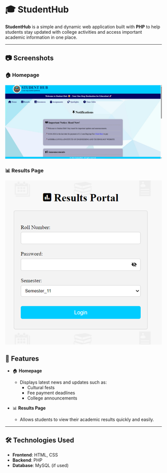 # 🎓 StudentHub

**StudentHub** is a simple and dynamic web application built with **PHP** to help students stay updated with college activities and access important academic information in one place.

---

## 📷 Screenshots

### 🏠 Homepage
![Homepage](homepage_sh.png)

### 📊 Results Page
![Results Page](results_studenthub.png)


## 📌 Features

- 🏠 **Homepage**
  - Displays latest news and updates such as:
    - Cultural fests
    - Fee payment deadlines
    - College announcements

- 📊 **Results Page**
  - Allows students to view their academic results quickly and easily.

---

## 🛠️ Technologies Used

- **Frontend**: HTML, CSS
- **Backend**: PHP
- **Database**: MySQL (if used)



